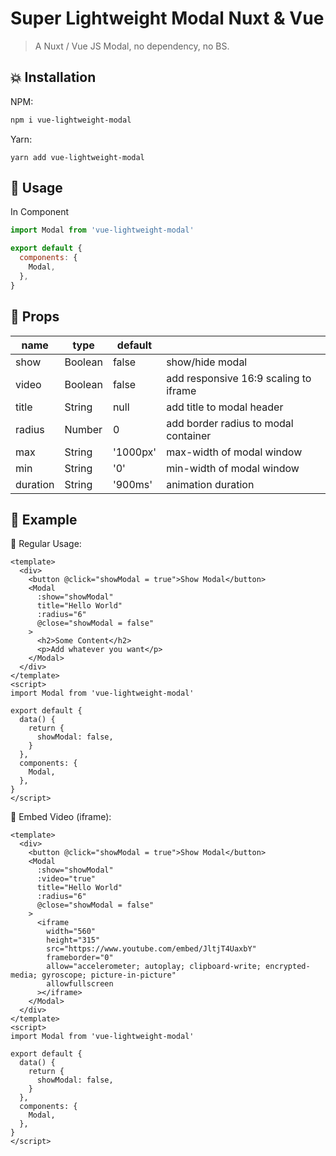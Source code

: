# Super Lightweight Modal Nuxt & Vue

> A Nuxt / Vue JS Modal, no dependency, no BS.

## 💥 Installation

NPM:

```bash
npm i vue-lightweight-modal
```

Yarn:

```
yarn add vue-lightweight-modal
```

## 🍭 Usage

In Component

```javascript
import Modal from 'vue-lightweight-modal'

export default {
  components: {
    Modal,
  },
}
```

## 🍿 Props

| name     | type    | default  |                                       |
| -------- | ------- | -------- | ------------------------------------- |
| show     | Boolean | false    | show/hide modal                       |
| video    | Boolean | false    | add responsive 16:9 scaling to iframe |
| title    | String  | null     | add title to modal header             |
| radius   | Number  | 0        | add border radius to modal container  |
| max      | String  | '1000px' | max-width of modal window             |
| min      | String  | '0'      | min-width of modal window             |
| duration | String  | '900ms'  | animation duration                    |

## 🍾 Example

💬 Regular Usage:

```vue
<template>
  <div>
    <button @click="showModal = true">Show Modal</button>
    <Modal
      :show="showModal"
      title="Hello World"
      :radius="6"
      @close="showModal = false"
    >
      <h2>Some Content</h2>
      <p>Add whatever you want</p>
    </Modal>
  </div>
</template>
<script>
import Modal from 'vue-lightweight-modal'

export default {
  data() {
    return {
      showModal: false,
    }
  },
  components: {
    Modal,
  },
}
</script>
```

🎥 Embed Video (iframe):

```vue
<template>
  <div>
    <button @click="showModal = true">Show Modal</button>
    <Modal
      :show="showModal"
      :video="true"
      title="Hello World"
      :radius="6"
      @close="showModal = false"
    >
      <iframe
        width="560"
        height="315"
        src="https://www.youtube.com/embed/JltjT4UaxbY"
        frameborder="0"
        allow="accelerometer; autoplay; clipboard-write; encrypted-media; gyroscope; picture-in-picture"
        allowfullscreen
      ></iframe>
    </Modal>
  </div>
</template>
<script>
import Modal from 'vue-lightweight-modal'

export default {
  data() {
    return {
      showModal: false,
    }
  },
  components: {
    Modal,
  },
}
</script>
```
